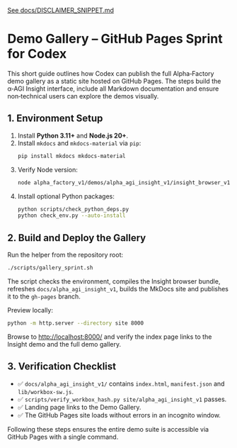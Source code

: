 [See docs/DISCLAIMER_SNIPPET.md](../docs/DISCLAIMER_SNIPPET.md)

# Demo Gallery – GitHub Pages Sprint for Codex

This short guide outlines how Codex can publish the full Alpha‑Factory demo gallery as a static site hosted on GitHub Pages. The steps build the α‑AGI Insight interface, include all Markdown documentation and ensure non‑technical users can explore the demos visually.

## 1. Environment Setup

1. Install **Python 3.11+** and **Node.js 20+**.
2. Install `mkdocs` and `mkdocs-material` via `pip`:
   ```bash
   pip install mkdocs mkdocs-material
   ```
3. Verify Node version:
   ```bash
   node alpha_factory_v1/demos/alpha_agi_insight_v1/insight_browser_v1/build/version_check.js
   ```
4. Install optional Python packages:
   ```bash
   python scripts/check_python_deps.py
   python check_env.py --auto-install
   ```

## 2. Build and Deploy the Gallery

Run the helper from the repository root:

```bash
./scripts/gallery_sprint.sh
```

The script checks the environment, compiles the Insight browser bundle, refreshes `docs/alpha_agi_insight_v1`, builds the MkDocs site and publishes it to the `gh-pages` branch.

Preview locally:

```bash
python -m http.server --directory site 8000
```

Browse to <http://localhost:8000/> and verify the index page links to the Insight demo and the full demo gallery.

## 3. Verification Checklist

- ✅ `docs/alpha_agi_insight_v1/` contains `index.html`, `manifest.json` and `lib/workbox-sw.js`.
- ✅ `scripts/verify_workbox_hash.py site/alpha_agi_insight_v1` passes.
- ✅ Landing page links to the Demo Gallery.
- ✅ The GitHub Pages site loads without errors in an incognito window.

Following these steps ensures the entire demo suite is accessible via GitHub Pages with a single command.
